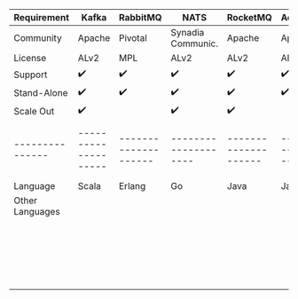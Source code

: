 


Requirement    | Kafka              | RabbitMQ           | NATS               | RocketMQ           | ActiveMQ           | NSQ                
---------------|--------------------|--------------------|--------------------|--------------------|--------------------|--------------------
Community      | Apache             | Pivotal            | Synadia Communic.  | Apache             | Apache             | Github
License        | ALv2               | MPL                | ALv2               | ALv2               | ALv2               | MIT
Support        | :heavy_check_mark: | :heavy_check_mark: | :heavy_check_mark: | :heavy_check_mark: | :heavy_check_mark: | :heavy_check_mark: 
Stand-Alone    | :heavy_check_mark: | :heavy_check_mark: | :heavy_check_mark: | :heavy_check_mark: | :heavy_check_mark: | :heavy_check_mark: 
Scale Out      | :heavy_check_mark: |                    | :heavy_check_mark: | :heavy_check_mark: |                    |
---------------|--------------------|--------------------|--------------------|--------------------|--------------------|--------------------
Language       | Scala              | Erlang             | Go                 | Java               | Java               |
Other Languages|                    |                    |                    |                    |                    |
               |                    |                    |                    |                    |                    |
               |                    |                    |                    |                    |                    |
               |                    |                    |                    |                    |                    |
               |                    |                    |                    |                    |                    |
               |                    |                    |                    |                    |                    |
               |                    |                    |                    |                    |                    |
               |                    |                    |                    |                    |                    |                    
               |                    |                    |                    |                    |                    |                    
               |                    |                    |                    |                    |                    |                    
               |                    |                    |                    |                    |                    |                    
               |                    |                    |                    |                    |                    |                    
               |                    |                    |                    |                    |                    |                    
               |                    |                    |                    |                    |                    |                    
               |                    |                    |                    |                    |                    |                    
               |                    |                    |                    |                    |                    |                    
               |                    |                    |                    |                    |                    |                    
               |                    |                    |                    |                    |                    |                    
               |                    |                    |                    |                    |                    |                    
               |                    |                    |                    |                    |                    |                    
               |                    |                    |                    |                    |                    |                    
               |                    |                    |                    |                    |                    |                    
